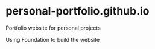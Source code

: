 # personal-portfolio.github.io
Portfolio website for personal projects

Using Foundation to build the website
